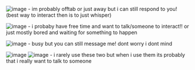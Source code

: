 ![image](https://github.com/user-attachments/assets/5090a4a2-6a8f-4aa4-ad30-54cf262a5c6e) - im probably offtab or just away but i can still respond to you! (best way to interact then is to just whisper)

![image](https://github.com/user-attachments/assets/92ba1e96-df68-4c2a-a4ef-8997f855f735) - i probaby have free time and want to talk/someone to interact!! or just mostly bored and waiting for something to happen

![image](https://github.com/user-attachments/assets/a7e20906-7055-43b2-a6b2-785d4d5dbc50) - busy but you can still message me! dont worry i dont mind

![image](https://github.com/user-attachments/assets/aa7fe98e-0c46-46f8-a606-2e16bb838796) ![image](https://github.com/user-attachments/assets/ff0a4ef9-a12c-4769-89dc-ef3bdc3d936b) - i rarely use these two but when i use them its probably that i really want to talk to someone 

<!---
TORNNET/TORNNET is a ✨ special ✨ repository because its `README.md` (this file) appears on your GitHub profile.
You can click the Preview link to take a look at your changes.
--->
